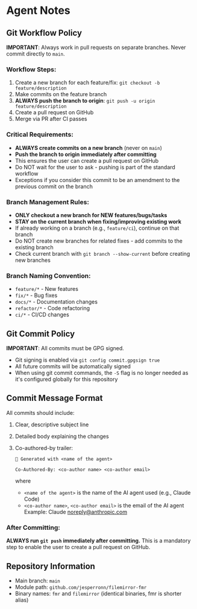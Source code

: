 # Agent Notes

## Git Workflow Policy

**IMPORTANT**: Always work in pull requests on separate branches. Never commit directly to `main`.

### Workflow Steps:
1. Create a new branch for each feature/fix: `git checkout -b feature/description`
2. Make commits on the feature branch
3. **ALWAYS push the branch to origin**: `git push -u origin feature/description`
4. Create a pull request on GitHub
5. Merge via PR after CI passes

### Critical Requirements:
- **ALWAYS create commits on a new branch** (never on `main`)
- **Push the branch to origin immediately after committing**
- This ensures the user can create a pull request on GitHub
- Do NOT wait for the user to ask - pushing is part of the standard workflow
- Exceptions if you consider this commit to be an amendment to the previous commit on the branch

### Branch Management Rules:
- **ONLY checkout a new branch for NEW features/bugs/tasks**
- **STAY on the current branch when fixing/improving existing work**
- If already working on a branch (e.g., `feature/ci`), continue on that branch
- Do NOT create new branches for related fixes - add commits to the existing branch
- Check current branch with `git branch --show-current` before creating new branches

### Branch Naming Convention:
- `feature/*` - New features
- `fix/*` - Bug fixes
- `docs/*` - Documentation changes
- `refactor/*` - Code refactoring
- `ci/*` - CI/CD changes

## Git Commit Policy

**IMPORTANT**: All commits must be GPG signed.

- Git signing is enabled via `git config commit.gpgsign true`
- All future commits will be automatically signed
- When using git commit commands, the `-S` flag is no longer needed as it's configured globally for this repository

## Commit Message Format

All commits should include:
1. Clear, descriptive subject line
2. Detailed body explaining the changes
3. Co-authored-by trailer:
   ```
   🤖 Generated with <name of the agent>

   Co-Authored-By: <co-author name> <co-author email>
   ```

   where

   - `<name of the agent>` is the name of the AI agent used (e.g., Claude Code)
   - `<co-author name>`, `<co-author email>` is the email of the AI agent
     Example: Claude <noreply@anthropic.com>

### After Committing:
**ALWAYS run `git push` immediately after committing.**
This is a mandatory step to enable the user to create a pull request on GitHub.

## Repository Information

- Main branch: `main`
- Module path: `github.com/jesperronn/filemirror-fmr`
- Binary names: `fmr` and `filemirror` (identical binaries, fmr is shorter alias)
